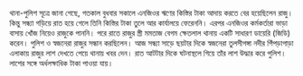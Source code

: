 থানা-পুলিশ সূত্রে জানা গেছে, গতকাল বুধবার সকালে এনজিওর ঋণের কিস্তির টাকা আদায় করতে বের হয়েছিলেন রাজু। কিন্তু সন্ধ্যা গড়িয়ে রাত হয়ে গেলে তিনি কিস্তির টাকা তুলে আর কার্যালয়ে ফেরেননি। এরপর এনজিওর কর্মকর্তারা ভাড়া বাসায় খোঁজ নিয়েও রাজুকে পাননি। পরে রাতে রাজুর স্ত্রী মমতাজ বেগম ক্ষেতলাল থানায় একটি সাধারণ ডায়েরি (জিডি) করেন। পুলিশ ও স্বজনেরা রাজুর সন্ধান করছিলেন। আজ সন্ধ্যা সাড়ে ছয়টার দিকে স্বজনেরা তুলসীগঙ্গা নদীর পিঁপড়াগাড়া এলাকায় রাজুর লাশ দেখতে পেয়ে থানায় খবর দেন। রাত আটটার দিকে ঘটনাস্থলে গিয়ে তাঁর লাশ উদ্ধার করে পুলিশ। লাশের সঙ্গে অর্ধলক্ষাধিক টাকা পাওয়া যায়।
